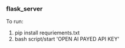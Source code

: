 ### flask_server



To run: 


1. pip install requriements.txt
2. bash script/start 'OPEN AI PAYED API KEY'
